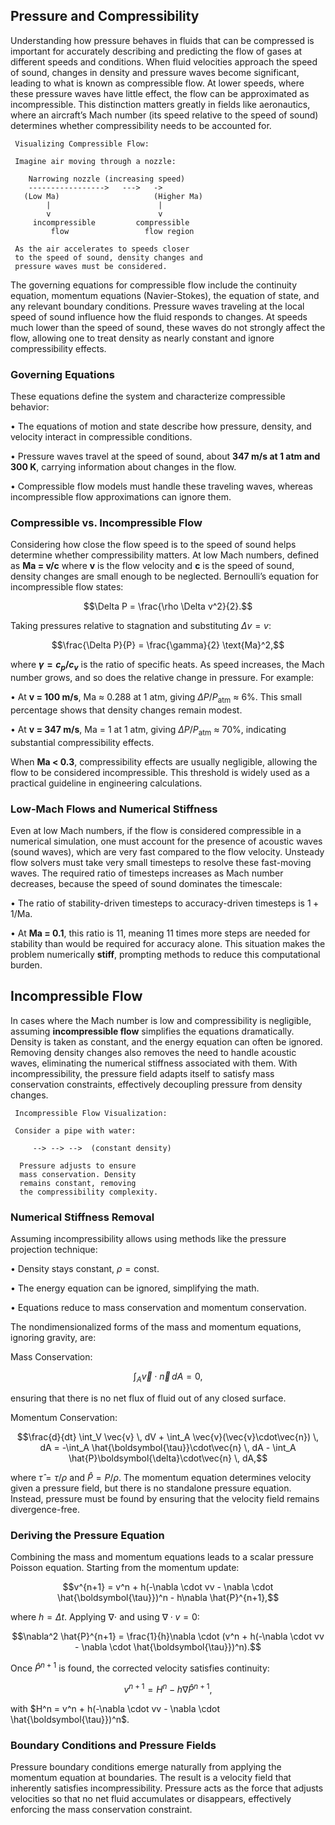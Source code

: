 ## Pressure and Compressibility

Understanding how pressure behaves in fluids that can be compressed is important for accurately describing and predicting the flow of gases at different speeds and conditions. When fluid velocities approach the speed of sound, changes in density and pressure waves become significant, leading to what is known as compressible flow. At lower speeds, where these pressure waves have little effect, the flow can be approximated as incompressible. This distinction matters greatly in fields like aeronautics, where an aircraft’s Mach number (its speed relative to the speed of sound) determines whether compressibility needs to be accounted for.

```
 Visualizing Compressible Flow:
 
 Imagine air moving through a nozzle:
 
    Narrowing nozzle (increasing speed)
    ----------------->   --->   -> 
   (Low Ma)                     (Higher Ma)
        |                        |
        v                        v
     incompressible         compressible
         flow                 flow region

 As the air accelerates to speeds closer 
 to the speed of sound, density changes and 
 pressure waves must be considered.
```

The governing equations for compressible flow include the continuity equation, momentum equations (Navier-Stokes), the equation of state, and any relevant boundary conditions. Pressure waves traveling at the local speed of sound influence how the fluid responds to changes. At speeds much lower than the speed of sound, these waves do not strongly affect the flow, allowing one to treat density as nearly constant and ignore compressibility effects.

### Governing Equations

These equations define the system and characterize compressible behavior:

• The equations of motion and state describe how pressure, density, and velocity interact in compressible conditions.  

• Pressure waves travel at the speed of sound, about **347 m/s at 1 atm and 300 K**, carrying information about changes in the flow.  

• Compressible flow models must handle these traveling waves, whereas incompressible flow approximations can ignore them.

### Compressible vs. Incompressible Flow

Considering how close the flow speed is to the speed of sound helps determine whether compressibility matters. At low Mach numbers, defined as **Ma = v/c** where **v** is the flow velocity and **c** is the speed of sound, density changes are small enough to be neglected. Bernoulli’s equation for incompressible flow states:

$$\Delta P = \frac{\rho \Delta v^2}{2}.$$

Taking pressures relative to stagnation and substituting $\Delta v = v$:

$$\frac{\Delta P}{P} = \frac{\gamma}{2} \text{Ma}^2,$$

where **$\gamma = c_p/c_v$** is the ratio of specific heats. As speed increases, the Mach number grows, and so does the relative change in pressure. For example:

• At **v = 100 m/s**, Ma ≈ 0.288 at 1 atm, giving $\Delta P/P_{\text{atm}}$ ≈ 6%. This small percentage shows that density changes remain modest.  

• At **v = 347 m/s**, Ma = 1 at 1 atm, giving $\Delta P/P_{\text{atm}}$ ≈ 70%, indicating substantial compressibility effects.

When **Ma < 0.3**, compressibility effects are usually negligible, allowing the flow to be considered incompressible. This threshold is widely used as a practical guideline in engineering calculations.

### Low-Mach Flows and Numerical Stiffness

Even at low Mach numbers, if the flow is considered compressible in a numerical simulation, one must account for the presence of acoustic waves (sound waves), which are very fast compared to the flow velocity. Unsteady flow solvers must take very small timesteps to resolve these fast-moving waves. The required ratio of timesteps increases as Mach number decreases, because the speed of sound dominates the timescale:

• The ratio of stability-driven timesteps to accuracy-driven timesteps is $1 + 1/\text{Ma}$.  

• At **Ma = 0.1**, this ratio is 11, meaning 11 times more steps are needed for stability than would be required for accuracy alone. This situation makes the problem numerically **stiff**, prompting methods to reduce this computational burden.

## Incompressible Flow

In cases where the Mach number is low and compressibility is negligible, assuming **incompressible flow** simplifies the equations dramatically. Density is taken as constant, and the energy equation can often be ignored. Removing density changes also removes the need to handle acoustic waves, eliminating the numerical stiffness associated with them. With incompressibility, the pressure field adapts itself to satisfy mass conservation constraints, effectively decoupling pressure from density changes.

```
 Incompressible Flow Visualization:
 
 Consider a pipe with water:
 
     --> --> -->  (constant density)
 
  Pressure adjusts to ensure 
  mass conservation. Density 
  remains constant, removing 
  the compressibility complexity.
```

### Numerical Stiffness Removal

Assuming incompressibility allows using methods like the pressure projection technique:

• Density stays constant, $\rho = \text{const}$.  

• The energy equation can be ignored, simplifying the math.  

• Equations reduce to mass conservation and momentum conservation.

The nondimensionalized forms of the mass and momentum equations, ignoring gravity, are:

Mass Conservation:

$$\int_A \vec{v} \cdot \vec{n} \, dA = 0,$$

ensuring that there is no net flux of fluid out of any closed surface.

Momentum Conservation:

$$\frac{d}{dt} \int_V \vec{v} \, dV + \int_A \vec{v}(\vec{v}\cdot\vec{n}) \, dA = -\int_A \hat{\boldsymbol{\tau}}\cdot\vec{n} \, dA - \int_A \hat{P}\boldsymbol{\delta}\cdot\vec{n} \, dA,$$

where $\hat{\tau} = \tau/\rho$ and $\hat{P} = P/\rho$. The momentum equation determines velocity given a pressure field, but there is no standalone pressure equation. Instead, pressure must be found by ensuring that the velocity field remains divergence-free.

### Deriving the Pressure Equation

Combining the mass and momentum equations leads to a scalar pressure Poisson equation. Starting from the momentum update:

$$v^{n+1} = v^n + h(-\nabla \cdot vv - \nabla \cdot \hat{\boldsymbol{\tau}})^n - h\nabla \hat{P}^{n+1},$$

where $h = \Delta t$. Applying $\nabla \cdot$ and using $\nabla \cdot v=0$:

$$\nabla^2 \hat{P}^{n+1} = \frac{1}{h}\nabla \cdot (v^n + h(-\nabla \cdot vv - \nabla \cdot \hat{\boldsymbol{\tau}})^n).$$

Once $\hat{P}^{n+1}$ is found, the corrected velocity satisfies continuity:

$$v^{n+1} = H^n - h\nabla \hat{P}^{n+1},$$

with $H^n = v^n + h(-\nabla \cdot vv - \nabla \cdot \hat{\boldsymbol{\tau}})^n$.

### Boundary Conditions and Pressure Fields

Pressure boundary conditions emerge naturally from applying the momentum equation at boundaries. The result is a velocity field that inherently satisfies incompressibility. Pressure acts as the force that adjusts velocities so that no net fluid accumulates or disappears, effectively enforcing the mass conservation constraint.
